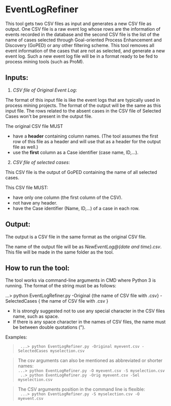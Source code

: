 # EventLogRefiner
This tool gets two CSV files as input and generates a new CSV file as output. One CSV file is a raw event log whose rows are the information of events recorded in the database and the second CSV file is the list of the name of cases selected through Goal-oriented Process Enhancement and Discovery (GoPED) or any other filtering scheme. This tool removes all event information of the cases that are not as selected, and generate a new event log. Such a new event log file will be in a format ready to be fed to process mining tools (such as ProM).

## **Inputs:**
1. _CSV file of Original Event Log_:

The format of this input file is like the event logs that are typically used in process mining projects. The format of the output will be the same as this input file. The rows related to the absent cases in the CSV file of Selected Cases won't be present in the output file.

The original CSV file MUST

- have a **header** containing column names. (The tool assumes the first row of this file as a header and will use that as a header for the output file as well.)
- use the **first** column as a Case identifier (case name, ID,…).

2. _CSV file of selected cases_:

This CSV file is the output of GoPED containing the name of all selected cases.

This CSV file MUST:

- have only one column (the first column of the CSV).
- not have any header.
- have the Case identifier (Name, ID,…) of a case in each row.

## **Output:**
The output is a CSV file in the same format as the original CSV file.

The name of the output file will be as _NewEventLog@{date and time}.csv_. This file will be made in the same folder as the tool.


## **How to run the tool:**
The tool works via command-line arguments in CMD where Python 3 is running. The format of the string must be as follows:

…> python EventLogRefiner.py -Original {the name of CSV file with .csv} -SelectedCases { the name of CSV file with .csv }

- It is strongly suggested not to use any special character in the CSV files name, such as space.
- If there is any space character in the names of CSV files, the name must be between double quotations (").

Examples:   
>` ...> python EventLogRefiner.py -Original myevent.csv -SelectedCases myselection.csv`

> The csv arguments can also be mentioned as abbreviated or shorter names:  
>` ...> python EventLogRefiner.py -O myevent.csv -S myselection.csv `  
>` ..> python EventLogRefiner.py -Orig myevent.csv -Sel myselection.csv` 

> The CSV arguments position in the command line is flexible:   
>` ...> python EventLogRefiner.py -S myselection.csv -O myevent.csv`
